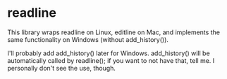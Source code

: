 readline
========

This library wraps readline on Linux, editline on Mac, and implements the same
functionality on Windows (without add\_history()).

I'll probably add add\_history() later for Windows. add\_history() will be
automatically called by readline(); if you want to not have that, tell me. I
personally don't see the use, though.
